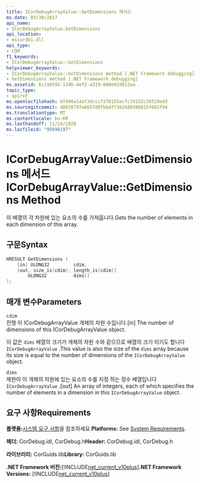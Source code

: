 ```yaml
---
title: ICorDebugArrayValue::GetDimensions 메서드
ms.date: 03/30/2017
api_name:
- ICorDebugArrayValue.GetDimensions
api_location:
- mscordbi.dll
api_type:
- COM
f1_keywords:
- ICorDebugArrayValue::GetDimensions
helpviewer_keywords:
- ICorDebugArrayValue::GetDimensions method [.NET Framework debugging]
- GetDimensions method [.NET Framework debugging]
ms.assetid: 6c116592-134b-4ef2-a319-680e92d013aa
topic_type:
- apiref
ms.openlocfilehash: bf498a14af3dccc7278155ecfc74132c2b519ed3
ms.sourcegitcommit: d8020797a6657d0fbbdff362b80300815f682f94
ms.translationtype: MT
ms.contentlocale: ko-KR
ms.lasthandoff: 11/24/2020
ms.locfileid: "95698197"
---
```

# <a name="icordebugarrayvaluegetdimensions-method"></a><span data-ttu-id="e3584-102">ICorDebugArrayValue::GetDimensions 메서드</span><span class="sxs-lookup"><span data-stu-id="e3584-102">ICorDebugArrayValue::GetDimensions Method</span></span>

<span data-ttu-id="e3584-103">이 배열의 각 차원에 있는 요소의 수를 가져옵니다.</span><span class="sxs-lookup"><span data-stu-id="e3584-103">Gets the number of elements in each dimension of this array.</span></span>  
  
## <a name="syntax"></a><span data-ttu-id="e3584-104">구문</span><span class="sxs-lookup"><span data-stu-id="e3584-104">Syntax</span></span>  
  
```cpp  
HRESULT GetDimensions (  
    [in] ULONG32         cdim,  
    [out, size_is(cdim), length_is(cdim)]
        ULONG32          dims[]  
);  
```  
  
## <a name="parameters"></a><span data-ttu-id="e3584-105">매개 변수</span><span class="sxs-lookup"><span data-stu-id="e3584-105">Parameters</span></span>  

 `cdim`  
 <span data-ttu-id="e3584-106">진행 이 ICorDebugArrayValue 개체의 차원 수입니다.</span><span class="sxs-lookup"><span data-stu-id="e3584-106">[in] The number of dimensions of this ICorDebugArrayValue object.</span></span>  
  
 <span data-ttu-id="e3584-107">이 값은 `dims` 배열의 크기가 개체의 차원 수와 같으므로 배열의 크기 이기도 합니다 `ICorDebugArrayValue` .</span><span class="sxs-lookup"><span data-stu-id="e3584-107">This value is also the size of the `dims` array because its size is equal to the number of dimensions of the `ICorDebugArrayValue` object.</span></span>  
  
 `dims`  
 <span data-ttu-id="e3584-108">제한이 이 개체의 차원에 있는 요소의 수를 지정 하는 정수 배열입니다 `ICorDebugArrayValue` .</span><span class="sxs-lookup"><span data-stu-id="e3584-108">[out] An array of integers, each of which specifies the number of elements in a dimension in this `ICorDebugArrayValue` object.</span></span>  
  
## <a name="requirements"></a><span data-ttu-id="e3584-109">요구 사항</span><span class="sxs-lookup"><span data-stu-id="e3584-109">Requirements</span></span>  

 <span data-ttu-id="e3584-110">**플랫폼:**[시스템 요구 사항](../../get-started/system-requirements.md)을 참조하세요.</span><span class="sxs-lookup"><span data-stu-id="e3584-110">**Platforms:** See [System Requirements](../../get-started/system-requirements.md).</span></span>  
  
 <span data-ttu-id="e3584-111">**헤더:** CorDebug.idl, CorDebug.h</span><span class="sxs-lookup"><span data-stu-id="e3584-111">**Header:** CorDebug.idl, CorDebug.h</span></span>  
  
 <span data-ttu-id="e3584-112">**라이브러리:** CorGuids.lib</span><span class="sxs-lookup"><span data-stu-id="e3584-112">**Library:** CorGuids.lib</span></span>  
  
 <span data-ttu-id="e3584-113">**.NET Framework 버전:**[!INCLUDE[net_current_v10plus](../../../../includes/net-current-v10plus-md.md)]</span><span class="sxs-lookup"><span data-stu-id="e3584-113">**.NET Framework Versions:** [!INCLUDE[net_current_v10plus](../../../../includes/net-current-v10plus-md.md)]</span></span>
